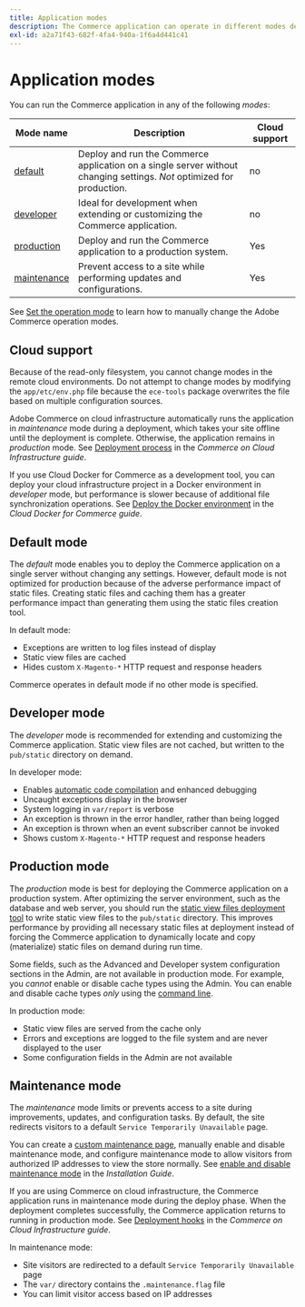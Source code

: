 ```yaml
---
title: Application modes
description: The Commerce application can operate in different modes depending on your needs. View a detailed list of the application modes available.
exl-id: a2a71f43-682f-4fa4-940a-1f6a4d441c41
---
```

# Application modes

You can run the Commerce application in any of the following _modes_:

| Mode name                | Description         | Cloud support |
| ------------------------ | ------------------- | ------------- |
| [default](#default-mode) | Deploy and run the Commerce application on a single server without changing settings. _Not_ optimized for production. | no |
| [developer](#developer-mode) | Ideal for development when extending or customizing the Commerce application. | no |
| [production](#production-mode) | Deploy and run the Commerce application to a production system. | Yes |
| [maintenance](#maintenance-mode) | Prevent access to a site while performing updates and configurations. | Yes |

See [Set the operation mode](../cli/set-mode.md) to learn how to manually change the Adobe Commerce operation modes.

## Cloud support

Because of the read-only filesystem, you cannot change modes in the remote cloud environments. Do not attempt to change modes by modifying the `app/etc/env.php` file because the `ece-tools` package overwrites the file based on multiple configuration sources.

Adobe Commerce on cloud infrastructure automatically runs the application in _maintenance_ mode during a deployment, which takes your site offline until the deployment is complete. Otherwise, the application remains in _production_ mode. See [Deployment process](https://experienceleague.adobe.com/docs/commerce-cloud-service/user-guide/develop/deploy/process.html#deploy-phase) in the _Commerce on Cloud Infrastructure guide_.

If you use Cloud Docker for Commerce as a development tool, you can deploy your cloud infrastructure project in a Docker environment in _developer_ mode, but performance is slower because of additional file synchronization operations. See [Deploy the Docker environment](https://developer.adobe.com/commerce/cloud-tools/docker/deploy/#launch-mode) in the _Cloud Docker for Commerce guide_.

## Default mode

The _default_ mode enables you to deploy the Commerce application on a single server without changing any settings. However, default mode is not optimized for production because of the adverse performance impact of static files. Creating static files and caching them has a greater performance impact than generating them using the static files creation tool.

In default mode:

- Exceptions are written to log files instead of display
- Static view files are cached
- Hides custom `X-Magento-*` HTTP request and response headers

Commerce operates in default mode if no other mode is specified.

## Developer mode

The _developer_ mode is recommended for extending and customizing the Commerce application. Static view files are not cached, but written to the `pub/static` directory on demand.

In developer mode:

- Enables [automatic code compilation](../cli/code-compiler.md) and enhanced debugging
- Uncaught exceptions display in the browser
- System logging in `var/report` is verbose
- An exception is thrown in the error handler, rather than being logged
- An exception is thrown when an event subscriber cannot be invoked
- Shows custom `X-Magento-*` HTTP request and response headers

## Production mode

The _production_ mode is best for deploying the Commerce application on a production system. After optimizing the server environment, such as the database and web server, you should run the [static view files deployment tool](../cli/static-view-file-deployment.md) to write static view files to the `pub/static` directory. This improves performance by providing all necessary static files at deployment instead of forcing the Commerce application to dynamically locate and copy (materialize) static files on demand during run time.

Some fields, such as the Advanced and Developer system configuration sections in the Admin, are not available in production mode. For example, you _cannot_ enable or disable cache types using the Admin. You can enable and disable cache types _only_ using the [command line](../cli/manage-cache.md#config-cli-subcommands-cache-en).

In production mode:

- Static view files are served from the cache only
- Errors and exceptions are logged to the file system and are never displayed to the user
- Some configuration fields in the Admin are not available

## Maintenance mode

The _maintenance_ mode limits or prevents access to a site during improvements, updates, and configuration tasks. By default, the site redirects visitors to a default `Service Temporarily Unavailable` page.

You can create a [custom maintenance page](../../upgrade/troubleshooting/maintenance-mode-options.md), manually enable and disable maintenance mode, and configure maintenance mode to allow visitors from authorized IP addresses to view the store normally. See [enable and disable maintenance mode](../../installation/tutorials/maintenance-mode.md) in the _Installation Guide_.

If you are using Commerce on cloud infrastructure, the Commerce application runs in maintenance mode during the deploy phase. When the deployment completes successfully, the Commerce application returns to running in production mode. See [Deployment hooks](https://experienceleague.adobe.com/docs/commerce-cloud-service/user-guide/develop/deploy/best-practices.html#phase-5%3A-deployment-hooks) in the _Commerce on Cloud Infrastructure guide_.

In maintenance mode:

- Site visitors are redirected to a default `Service Temporarily Unavailable` page
- The `var/` directory contains the `.maintenance.flag` file
- You can limit visitor access based on IP addresses

